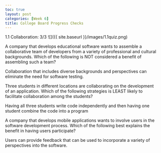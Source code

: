 ```yaml
---
toc: true
layout: post
categories: [Week 6]
title: College Board Progress Checks
---
```


1.1 Collaboration: 3/3
![]({{ site.baseurl }}/images/1.1quiz.png)

A company that develops educational software wants to assemble a collaborative team of developers from a variety of professional and cultural backgrounds. Which of the following is NOT considered a benefit of assembling such a team?

Collaboration that includes diverse backgrounds and perspectives can eliminate the need for software testing.

Three students in different locations are collaborating on the development of an application. Which of the following strategies is LEAST likely to facilitate collaboration among the students?

Having all three students write code independently and then having one student combine the code into a program

A company that develops mobile applications wants to involve users in the software development process. Which of the following best explains the benefit in having users participate?

Users can provide feedback that can be used to incorporate a variety of perspectives into the software.



